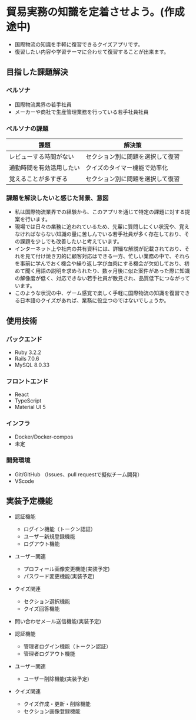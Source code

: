# 貿易実務の知識を定着させよう。(作成途中)
 
- 国際物流の知識を手軽に復習できるクイズアプリです。
- 復習したい内容や学習テーマに合わせて復習することが出来ます。

## 目指した課題解決
  ### ペルソナ
  - 国際物流業界の若手社員
  - メーカーや商社で生産管理業務を行っている若手社員社員
  
  ### ペルソナの課題
  | 課題                       | 解決策                |
  | -------------------------- | ---------------------|
  | レビューする時間がない	       | セクション別に問題を選択して復習   |
  | 通勤時間を有効活用したい       |   クイズのタイマー機能で効率化   |
  | 覚えることが多すぎる      	  |   セクション別に問題を選択して復習  |


  ### 課題を解決したいと感じた背景、意図
  - 私は国際物流業界での経験から、このアプリを通じて特定の課題に対する提案を行います。
  - 現場では日々の業務に追われているため、先輩に質問しにくい状況や、覚えなければならない知識の量に苦しんでいる若手社員が多く存在しており、その課題を少しでも改善したいと考えています。
  - インターネット上や社内の共有資料には、詳細な解説が記載されており、それを見て付け焼き刃的に顧客対応はできる一方、忙しい業務の中で、それらを事前に学んでおく機会や繰り返し学び血肉にする機会が欠如しており、初めて聞く用語の説明を求められたり、数ヶ月後に似た案件があった際に知識の解像度が低く、対応できない若手社員が散見され、品質低下につながっています。
  - このような状況の中、ゲーム感覚で楽しく手軽に国際物流の知識を復習できる日本語のクイズがあれば、業務に役立つのではないでしょうか。


## 使用技術
### バックエンド
* Ruby 3.2.2
* Rails 7.0.6
* MySQL 8.0.33

### フロントエンド
* React
* TypeScript
* Material UI 5

### インフラ
* Docker/Docker-compos
* 未定


### 開発環境
* Git/GitHub （Issues、pull requestで擬似チーム開発）
* VScode

## 実装予定機能
* 認証機能
    * ログイン機能（トークン認証）
    * ユーザー新規登録機能
    * ログアウト機能
* ユーザー関連
    * プロフィール画像変更機能(実装予定)
    * パスワード変更機能(実装予定)
* クイズ関連
    * セクション選択機能
    * クイズ回答機能
* 問い合わせメール送信機能(実装予定)

* 認証機能
    * 管理者ログイン機能（トークン認証）
    * 管理者ログアウト機能
* ユーザー関連
    * ユーザー削除機能(実装予定)
* クイズ関連
    * クイズ作成・更新・削除機能
    * セクション画像登録機能
